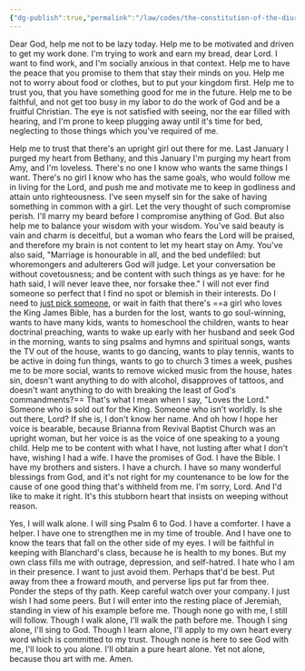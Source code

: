 ```yaml
---
{"dg-publish":true,"permalink":"/law/codes/the-constitution-of-the-diurnal-conduct-of-individual-persons/framework-discussions/picking-a-wife/feeling-disheartened/","created":"Jan 2, 2019, 1:15 PM","updated":""}
---
```



Dear God, help me not to be lazy today. Help me to be motivated and driven to get my work done. I'm trying to work and earn my bread, dear Lord. I want to find work, and I'm socially anxious in that context. Help me to have the peace that you promise to them that stay their minds on you. Help me not to worry about food or clothes, but to put your kingdom first. Help me to trust you, that you have something good for me in the future. Help me to be faithful, and not get too busy in my labor to do the work of God and be a fruitful Christian. The eye is not satisfied with seeing, nor the ear filled with hearing, and I'm prone to keep plugging away until it's time for bed, neglecting to those things which you've required of me.

Help me to trust that there's an upright girl out there for me. Last January I purged my heart from Bethany, and this January I'm purging my heart from Amy, and I'm loveless. There's no one I know who wants the same things I want. There's no girl I know who has the same goals, who would follow me in living for the Lord, and push me and motivate me to keep in godliness and attain unto righteousness. I've seen myself sin for the sake of having something in common with a girl. Let the very thought of such compromise perish. I'll marry my beard before I compromise anything of God. But also help me to balance your wisdom with your wisdom. You've said beauty is vain and charm is deceitful, but a woman who fears the Lord will be praised, and therefore my brain is not content to let my heart stay on Amy. You've also said, "Marriage is honourable in all, and the bed undefiled: but whoremongers and adulterers God will judge. Let your conversation be without covetousness; and be content with such things as ye have: for he hath said, I will never leave thee, nor forsake thee." I will not ever find someone so perfect that I find no spot or blemish in their interests. Do I need to [just pick someone](https://rumble.com/v38sjus-unicorns-by-pastor-steven-anderson.html?start=1601), or wait in faith that there's ==a girl who loves the King James Bible, has a burden for the lost, wants to go soul-winning, wants to have many kids, wants to homeschool the children, wants to hear doctrinal preaching, wants to wake up early with her husband and seek God in the morning, wants to sing psalms and hymns and spiritual songs, wants the TV out of the house, wants to go dancing, wants to play tennis, wants to be active in doing fun things, wants to go to church 3 times a week, pushes me to be more social, wants to remove wicked music from the house, hates sin, doesn't want anything to do with alcohol, disapproves of tattoos, and doesn't want anything to do with breaking the least of God's commandments?== That's what I mean when I say, "Loves the Lord." Someone who is sold out for the King. Someone who isn't worldly. Is she out there, Lord? If she is, I don't know her name. And oh how I hope her voice is bearable, because Brianna from Revival Baptist Church was an upright woman, but her voice is as the voice of one speaking to a young child. Help me to be content with what I have, not lusting after what I don't have, wishing I had a wife. I have the promises of God. I have the Bible. I have my brothers and sisters. I have a church. I have so many wonderful blessings from God, and it's not right for my countenance to be low for the cause of one good thing that's withheld from me. I'm sorry, Lord. And I'd like to make it right. It's this stubborn heart that insists on weeping without reason.

Yes, I will walk alone. I will sing Psalm 6 to God. I have a comforter. I have a helper. I have one to strengthen me in my time of trouble. And I have one to know the tears that fall on the other side of my eyes. I will be faithful in keeping with Blanchard's class, because he is health to my bones. But my own class fills me with outrage, depression, and self-hatred. I hate who I am in their presence. I want to just avoid them. Perhaps that'd be best. Put away from thee a froward mouth, and perverse lips put far from thee. Ponder the steps of thy path. Keep careful watch over your company. I just wish I had some peers. But I will enter into the resting place of Jeremiah, standing in view of his example before me. Though none go with me, I still will follow. Though I walk alone, I'll walk the path before me. Though I sing alone, I'll sing to God. Though I learn alone, I'll apply to my own heart every word which is committed to my trust. Though none is here to see God with me, I'll look to you alone. I'll obtain a pure heart alone. Yet not alone, because thou art with me. Amen.